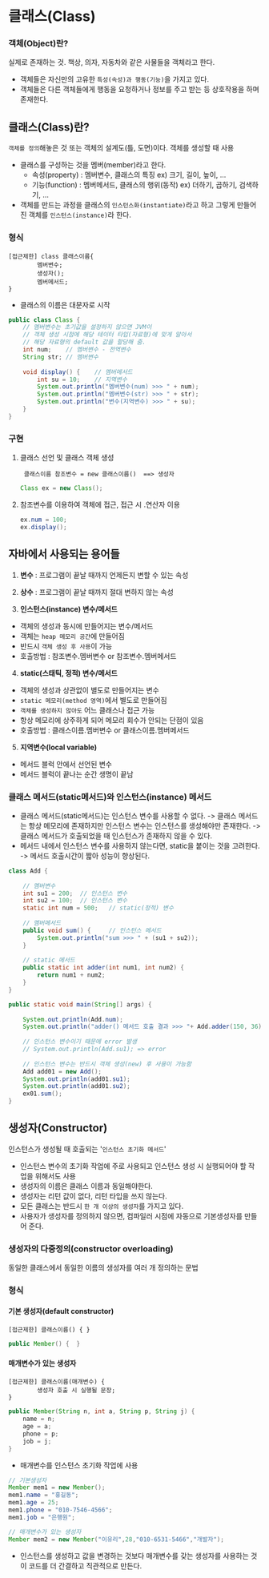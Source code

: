 ﻿# 클래스(Class)

### 객체(Object)란?
실제로 존재하는 것. 책상, 의자, 자동차와 같은 사물들을 객체라고 한다.

- 객체들은 자신만의 고유한 `특성(속성)과 행동(기능)`을 가지고 있다.
- 객체들은 다른 객체들에게 행동을 요청하거나 정보를 주고 받는 등 상호작용을 하며 존재한다.

## 클래스(Class)란?
`객체를 정의`해놓은 것 또는 객체의 설계도(틀, 도면)이다. 객체를 생성할 때 사용

- 클래스를 구성하는 것을 멤버(member)라고 한다.
	- 속성(property) : 멤버변수, 클래스의 특징 
		ex) 크기, 길이, 높이, ...
	- 기능(function) : 멤버메서드, 클래스의 행위(동작)
		ex) 더하기, 곱하기, 검색하기, ...
- 객체를 만드는 과정을 클래스의 `인스턴스화(instantiate)`라고 하고 그렇게 만들어진 객체를 `인스턴스(instance)`라 한다.

### 형식
	[접근제한] class 클래스이름{
			멤버변수;
			생성자();
			멤버메서드;
	}
- 클래스의 이름은 대문자로 시작
```java
public class Class {
	// 멤버변수는 초기값을 설정하지 않으면 JVM이
	// 객체 생성 시점에 해당 테이터 타입(자료형)에 맞게 알아서
	// 해당 자료형의 default 값을 할당해 줌.
	int num;	// 멤버변수 - 전역변수
	String str;	// 멤버변수 
	
	void display() {	// 멤버메서드
		int su = 10;	// 지역변수
		System.out.println("멤버변수(num) >>> " + num);
		System.out.println("멤버변수(str) >>> " + str);
		System.out.println("변수(지역변수) >>> " + su);
	}
}
```

### 구현
1. 클래스 선언 및 클래스 객체 생성


		클래스이름 참조변수 = new 클래스이름()  ==> 생성자
	
	```java
	Class ex = new Class();
	```

2. 참조변수를 이용하여 객체에 접근, 접근 시 .연산자 이용
	```java
	ex.num = 100;
	ex.display();
	```

## 자바에서 사용되는 용어들

1. **변수** : 프로그램이 끝날 때까지 언제든지 변할 수 있는 속성 

2. **상수** : 프로그램이 끝날 때까지 절대 변하지 않는 속성
3. **인스턴스(instance) 변수/메서드**
- 객체의 생성과 동시에 만들어지는 변수/메서드
- 객체는 `heap 메모리 공간`에 만들어짐
- 반드시 `객체 생성 후 사용`이 가능
- 호출방법 : 참조변수.멤버변수 or 참조변수.멤버메서드
4. **static(스태틱, 정적) 변수/메서드**
- 객체의 생성과 상관없이 별도로 만들어지는 변수
- `static 메모리(method 영역)`에서 별도로 만들어짐
- `객체를 생성하지 않아도` 어느 클래스나 접근 가능
- 항상 메모리에 상주하게 되어 메모리 회수가 안되는 단점이 있음
- 호출방법 : 클래스이름.멤버변수 or 클래스이름.멤버메서드
5. **지역변수(local variable)**
- 메서드 블럭 안에서 선언된 변수
- 메서드 블럭이 끝나는 순간 생명이 끝남

### 클래스 메서드(static메서드)와 인스턴스(instance) 메서드

- 클래스 메서드(static메서드)는 인스턴스 변수를 사용할 수 없다.
	-> 클래스 메서드는 항상 메모리에 존재하지만 인스턴스 변수는 인스턴스를 생성해야만 존재한다.
	-> 클래스 메서드가 호출되었을 때 인스턴스가 존재하지 않을 수 있다.
- 메서드 내에서 인스턴스 변수를 사용하지 않는다면, static을 붙이는 것을 고려한다.
	-> 메서드 호출시간이 짧아 성능이 향상된다.
```java
class Add {
	
	// 멤버변수
	int su1 = 200;	// 인스턴스 변수
	int su2 = 100;	// 인스턴스 변수
	static int num = 500;	// static(정적) 변수
	
	// 멤버메서드
	public void sum() {		// 인스턴스 메서드
		System.out.println("sum >>> " + (su1 + su2));
	}
	
	// static 메서드
	public static int adder(int num1, int num2) {
		return num1 + num2;
	}	
}

public static void main(String[] args) {
		
	System.out.println(Add.num);
	System.out.println("adder() 메서드 호출 결과 >>> "+ Add.adder(150, 36));
	
	// 인스턴스 변수이기 때문에 error 발생
	// System.out.println(Add.su1); => error
		
	// 인스턴스 변수는 반드시 객체 생성(new) 후 사용이 가능함
	Add add01 = new Add();
	System.out.println(add01.su1);
	System.out.println(add01.su2);
	ex01.sum();
}
```
## 생성자(Constructor)
인스턴스가 생성될 때 호출되는 '`인스턴스 초기화 메서드`'

- 인스턴스 변수의 초기화 작업에 주로 사용되고 인스턴스 생성 시 실행되어야 할 작업을 위해서도 사용
- 생성자의 이름은 클래스 이름과 동일해야한다.
- 생성자는 리턴 값이 없다, 리턴 타입을 쓰지 않는다.
- 모든 클래스는 반드시 `한 개 이상의 생성자`를 가지고 있다.
- 사용자가 생성자를 정의하지 않으면, 컴파일러 시점에 자동으로 기본생성자를 만들어 준다.

### 생성자의 다중정의(constructor overloading)
동일한 클래스에서 동일한 이름의 생성자를 여러 개 정의하는 문법

### 형식
#### 기본 생성자(default constructor)

    [접근제한] 클래스이름() { }

```java
public Member() {  }
```

#### 매개변수가 있는 생성자

    [접근제한] 클래스이름(매개변수) {
    		생성자 호출 시 실행될 문장;
    }

```java
public Member(String n, int a, String p, String j) {
	name = n;
	age = a;
	phone = p;
	job = j;
}
```
- 매개변수를 인스턴스 초기화 작업에 사용

```java
// 기본생성자
Member mem1 = new Member();
mem1.name = "홍길동";
mem1.age = 25;
mem1.phone = "010-7546-4566";
mem1.job = "은행원";

// 매개변수가 있는 생성자
Member mem2 = new Member("이유리",28,"010-6531-5466","개발자");
```
- 인스턴스를 생성하고 값을 변경하는 것보다 매개변수를 갖는 생성자를 사용하는 것이 코드를 더 간결하고 직관적으로 만든다.


